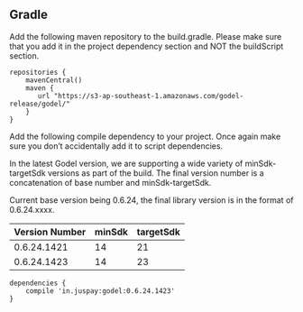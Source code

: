 ## Gradle

Add the following maven repository to the build.gradle. Please make sure that you add it in the project dependency section and NOT the buildScript section.

```
repositories {
    mavenCentral()
    maven {
       url "https://s3-ap-southeast-1.amazonaws.com/godel-release/godel/"
    }
}
```

Add the following compile dependency to your project. Once again make sure you don’t accidentally add it to script dependencies.

In the latest Godel version, we are supporting a wide variety of minSdk-targetSdk versions as part of the build. The final version number is a concatenation of base number and minSdk-targetSdk.

Current base version being 0.6.24, the final library version is in the format of 0.6.24.xxxx.

|Version Number|minSdk|targetSdk|
|--------------|------|---------|
|0.6.24.1421|14|21|
|0.6.24.1423|14|23|


```
dependencies {
    compile 'in.juspay:godel:0.6.24.1423'
}
```
